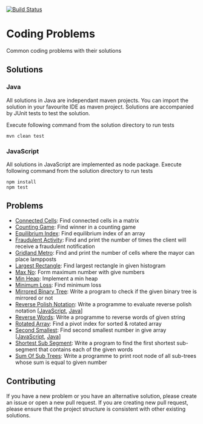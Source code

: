 [![Build Status](https://travis-ci.org/sanketmeghani/coding-problems.svg?branch=master)](https://travis-ci.org/sanketmeghani/coding-problems)

# Coding Problems

Common coding problems with their solutions

## Solutions

### Java

All solutions in Java are independant maven projects. You can import the solution in your favourite IDE as maven project. Solutions are accompanied by JUnit tests to test the solution.

Execute following command from the solution directory to run tests

```
mvn clean test
```

### JavaScript

All solutions in JavaScript are implemented as node package. Execute following command from the solution directory to run tests

```
npm install
npm test
```

## Problems

* [Connected Cells](https://github.com/sanketmeghani/coding-problems/tree/master/problems/connected-cells): Find connected cells in a matrix
* [Counting Game](https://github.com/sanketmeghani/coding-problems/tree/master/problems/counting-game): Find winner in a counting game
* [Equilibrium Index](https://github.com/sanketmeghani/coding-problems/tree/master/problems/equililibrium-index): Find equilibrium index of an array
* [Fraudulent Activity](https://github.com/sanketmeghani/coding-problems/tree/master/problems/fraudulent-activity): Find and print the number of times the client will receive a fraudulent notification
* [Gridland Metro](https://github.com/sanketmeghani/coding-problems/tree/master/problems/gridland-metro): Find and print the number of cells where the mayor can place lampposts
* [Largest Rectangle](https://github.com/sanketmeghani/coding-problems/tree/master/problems/largest-rectangle): Find largest rectangle in given histogram
* [Max No](https://github.com/sanketmeghani/coding-problems/tree/master/problems/max-no): Form maximum number with give numbers
* [Min Heap](https://github.com/sanketmeghani/coding-problems/tree/master/problems/min-heap): Implement a min heap
* [Minimum Loss](https://github.com/sanketmeghani/coding-problems/tree/master/problems/minimum-loss): Find minimum loss
* [Mirrored Binary Tree](https://github.com/sanketmeghani/coding-problems/tree/master/problems/mirrored-binary-tree): Write a program to check if the given binary tree is mirrored or not
* [Reverse Polish Notation](https://github.com/sanketmeghani/coding-problems/tree/master/problems/reverse-polish-notation): Write a programme to evaluate reverse polish notation [[JavaScript](https://github.com/sanketmeghani/coding-problems/tree/master/problems/reverse-polish-notation/js), [Java](https://github.com/sanketmeghani/coding-problems/tree/master/problems/reverse-polish-notation/java)]
* [Reverse Words](https://github.com/sanketmeghani/coding-problems/tree/master/problems/reverse-words): Write a programme to reverse words of given string
* [Rotated Array](https://github.com/sanketmeghani/coding-problems/tree/master/problems/rotated-array): Find a pivot index for sorted & rotated array
* [Second Smallest](https://github.com/sanketmeghani/coding-problems/tree/master/problems/second-smallest): Find second smallest number in give array [[JavaScript](https://github.com/sanketmeghani/coding-problems/tree/master/problems/second-smallest/js), [Java](https://github.com/sanketmeghani/coding-problems/tree/master/problems/second-smallest/java)]
* [Shortest Sub Segment](https://github.com/sanketmeghani/coding-problems/tree/master/problems/shortest-sub-segment): Write a program to find the first shortest sub-segment that contains each of the given words
* [Sum Of Sub Trees](https://github.com/sanketmeghani/coding-problems/tree/master/problems/subtree-sum): Write a programme to print root node of all sub-trees whose sum is equal to given number

## Contributing

If you have a new problem or you have an alternative solution, please create an issue or open a new pull request. If you are creating new pull request, please ensure that the project structure is consistent with other existing solutions.